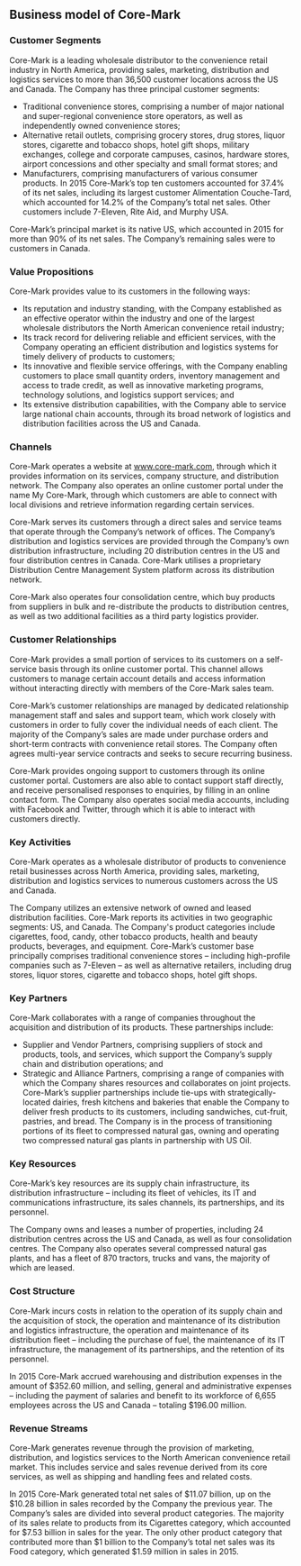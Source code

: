 Business model of Core-Mark
---------------------------

 ### Customer Segments

 Core-Mark is a leading wholesale distributor to the convenience retail industry in North America, providing sales, marketing, distribution and logistics services to more than 36,500 customer locations across the US and Canada. The Company has three principal customer segments:

  * Traditional convenience stores, comprising a number of major national and super-regional convenience store operators, as well as independently owned convenience stores;
 * Alternative retail outlets, comprising grocery stores, drug stores, liquor stores, cigarette and tobacco shops, hotel gift shops, military exchanges, college and corporate campuses, casinos, hardware stores, airport concessions and other specialty and small format stores; and
 * Manufacturers, comprising manufacturers of various consumer products.
  In 2015 Core-Mark’s top ten customers accounted for 37.4% of its net sales, including its largest customer Alimentation Couche-Tard, which accounted for 14.2% of the Company’s total net sales. Other customers include 7-Eleven, Rite Aid, and Murphy USA.

 Core-Mark’s principal market is its native US, which accounted in 2015 for more than 90% of its net sales. The Company’s remaining sales were to customers in Canada.

 ### Value Propositions

 Core-Mark provides value to its customers in the following ways:

  * Its reputation and industry standing, with the Company established as an effective operator within the industry and one of the largest wholesale distributors the North American convenience retail industry;
 * Its track record for delivering reliable and efficient services, with the Company operating an efficient distribution and logistics systems for timely delivery of products to customers;
 * Its innovative and flexible service offerings, with the Company enabling customers to place small quantity orders, inventory management and access to trade credit, as well as innovative marketing programs, technology solutions, and logistics support services; and
 * Its extensive distribution capabilities, with the Company able to service large national chain accounts, through its broad network of logistics and distribution facilities across the US and Canada.
  ### Channels

 Core-Mark operates a website at www.core-mark.com, through which it provides information on its services, company structure, and distribution network. The Company also operates an online customer portal under the name My Core-Mark, through which customers are able to connect with local divisions and retrieve information regarding certain services.

 Core-Mark serves its customers through a direct sales and service teams that operate through the Company’s network of offices. The Company’s distribution and logistics services are provided through the Company’s own distribution infrastructure, including 20 distribution centres in the US and four distribution centres in Canada. Core-Mark utilises a proprietary Distribution Centre Management System platform across its distribution network.

 Core-Mark also operates four consolidation centre, which buy products from suppliers in bulk and re-distribute the products to distribution centres, as well as two additional facilities as a third party logistics provider.

 ### Customer Relationships

 Core-Mark provides a small portion of services to its customers on a self-service basis through its online customer portal. This channel allows customers to manage certain account details and access information without interacting directly with members of the Core-Mark sales team.

 Core-Mark’s customer relationships are managed by dedicated relationship management staff and sales and support team, which work closely with customers in order to fully cover the individual needs of each client. The majority of the Company’s sales are made under purchase orders and short-term contracts with convenience retail stores. The Company often agrees multi-year service contracts and seeks to secure recurring business.

 Core-Mark provides ongoing support to customers through its online customer portal. Customers are also able to contact support staff directly, and receive personalised responses to enquiries, by filling in an online contact form. The Company also operates social media accounts, including with Facebook and Twitter, through which it is able to interact with customers directly.

 ### Key Activities

 Core-Mark operates as a wholesale distributor of products to convenience retail businesses across North America, providing sales, marketing, distribution and logistics services to numerous customers across the US and Canada.

 The Company utilizes an extensive network of owned and leased distribution facilities. Core-Mark reports its activities in two geographic segments: US, and Canada. The Company's product categories include cigarettes, food, candy, other tobacco products, health and beauty products, beverages, and equipment. Core-Mark’s customer base principally comprises traditional convenience stores – including high-profile companies such as 7-Eleven – as well as alternative retailers, including drug stores, liquor stores, cigarette and tobacco shops, hotel gift shops.

 ### Key Partners

 Core-Mark collaborates with a range of companies throughout the acquisition and distribution of its products. These partnerships include:

  * Supplier and Vendor Partners, comprising suppliers of stock and products, tools, and services, which support the Company’s supply chain and distribution operations; and
 * Strategic and Alliance Partners, comprising a range of companies with which the Company shares resources and collaborates on joint projects.
  Core-Mark’s supplier partnerships include tie-ups with strategically-located dairies, fresh kitchens and bakeries that enable the Company to deliver fresh products to its customers, including sandwiches, cut-fruit, pastries, and bread. The Company is in the process of transitioning portions of its fleet to compressed natural gas, owning and operating two compressed natural gas plants in partnership with US Oil.

 ### Key Resources

 Core-Mark’s key resources are its supply chain infrastructure, its distribution infrastructure – including its fleet of vehicles, its IT and communications infrastructure, its sales channels, its partnerships, and its personnel.

 The Company owns and leases a number of properties, including 24 distribution centres across the US and Canada, as well as four consolidation centres. The Company also operates several compressed natural gas plants, and has a fleet of 870 tractors, trucks and vans, the majority of which are leased.

 ### Cost Structure

 Core-Mark incurs costs in relation to the operation of its supply chain and the acquisition of stock, the operation and maintenance of its distribution and logistics infrastructure, the operation and maintenance of its distribution fleet – including the purchase of fuel, the maintenance of its IT infrastructure, the management of its partnerships, and the retention of its personnel.

 In 2015 Core-Mark accrued warehousing and distribution expenses in the amount of $352.60 million, and selling, general and administrative expenses – including the payment of salaries and benefit to its workforce of 6,655 employees across the US and Canada – totaling $196.00 million.

 ### Revenue Streams

 Core-Mark generates revenue through the provision of marketing, distribution, and logistics services to the North American convenience retail market. This includes service and sales revenue derived from its core services, as well as shipping and handling fees and related costs.

 In 2015 Core-Mark generated total net sales of $11.07 billion, up on the $10.28 billion in sales recorded by the Company the previous year. The Company’s sales are divided into several product categories. The majority of its sales relate to products from its Cigarettes category, which accounted for $7.53 billion in sales for the year. The only other product category that contributed more than $1 billion to the Company’s total net sales was its Food category, which generated $1.59 million in sales in 2015.
